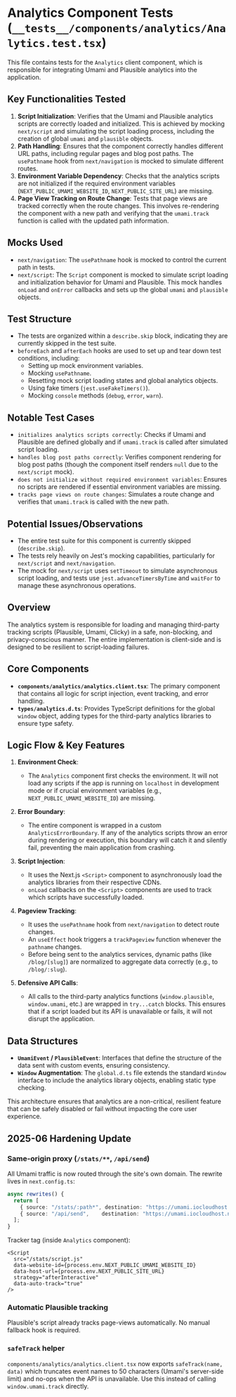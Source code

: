 # Analytics Component Tests (`__tests__/components/analytics/Analytics.test.tsx`)

This file contains tests for the `Analytics` client component, which is responsible for integrating Umami and Plausible analytics into the application.

## Key Functionalities Tested

1. **Script Initialization**: Verifies that the Umami and Plausible analytics scripts are correctly loaded and initialized. This is achieved by mocking `next/script` and simulating the script loading process, including the creation of global `umami` and `plausible` objects.
2. **Path Handling**: Ensures that the component correctly handles different URL paths, including regular pages and blog post paths. The `usePathname` hook from `next/navigation` is mocked to simulate different routes.
3. **Environment Variable Dependency**: Checks that the analytics scripts are not initialized if the required environment variables (`NEXT_PUBLIC_UMAMI_WEBSITE_ID`, `NEXT_PUBLIC_SITE_URL`) are missing.
4. **Page View Tracking on Route Change**: Tests that page views are tracked correctly when the route changes. This involves re-rendering the component with a new path and verifying that the `umami.track` function is called with the updated path information.

## Mocks Used

* `next/navigation`: The `usePathname` hook is mocked to control the current path in tests.
* `next/script`: The `Script` component is mocked to simulate script loading and initialization behavior for Umami and Plausible. This mock handles `onLoad` and `onError` callbacks and sets up the global `umami` and `plausible` objects.

## Test Structure

* The tests are organized within a `describe.skip` block, indicating they are currently skipped in the test suite.
* `beforeEach` and `afterEach` hooks are used to set up and tear down test conditions, including:
  * Setting up mock environment variables.
  * Mocking `usePathname`.
  * Resetting mock script loading states and global analytics objects.
  * Using fake timers (`jest.useFakeTimers()`).
  * Mocking `console` methods (`debug`, `error`, `warn`).

## Notable Test Cases

* `initializes analytics scripts correctly`: Checks if Umami and Plausible are defined globally and if `umami.track` is called after simulated script loading.
* `handles blog post paths correctly`: Verifies component rendering for blog post paths (though the component itself renders `null` due to the `next/script` mock).
* `does not initialize without required environment variables`: Ensures no scripts are rendered if essential environment variables are missing.
* `tracks page views on route changes`: Simulates a route change and verifies that `umami.track` is called with the new path.

## Potential Issues/Observations

* The entire test suite for this component is currently skipped (`describe.skip`).
* The tests rely heavily on Jest's mocking capabilities, particularly for `next/script` and `next/navigation`.
* The mock for `next/script` uses `setTimeout` to simulate asynchronous script loading, and tests use `jest.advanceTimersByTime` and `waitFor` to manage these asynchronous operations.

## Overview

The analytics system is responsible for loading and managing third-party tracking scripts (Plausible, Umami, Clicky) in a safe, non-blocking, and privacy-conscious manner. The entire implementation is client-side and is designed to be resilient to script-loading failures.

## Core Components

* **`components/analytics/analytics.client.tsx`**: The primary component that contains all logic for script injection, event tracking, and error handling.
* **`types/analytics.d.ts`**: Provides TypeScript definitions for the global `window` object, adding types for the third-party analytics libraries to ensure type safety.

## Logic Flow & Key Features

1. **Environment Check**:
    * The `Analytics` component first checks the environment. It will not load any scripts if the app is running on `localhost` in development mode or if crucial environment variables (e.g., `NEXT_PUBLIC_UMAMI_WEBSITE_ID`) are missing.

2. **Error Boundary**:
    * The entire component is wrapped in a custom `AnalyticsErrorBoundary`. If any of the analytics scripts throw an error during rendering or execution, this boundary will catch it and silently fail, preventing the main application from crashing.

3. **Script Injection**:
    * It uses the Next.js `<Script>` component to asynchronously load the analytics libraries from their respective CDNs.
    * `onLoad` callbacks on the `<Script>` components are used to track which scripts have successfully loaded.

4. **Pageview Tracking**:
    * It uses the `usePathname` hook from `next/navigation` to detect route changes.
    * An `useEffect` hook triggers a `trackPageview` function whenever the `pathname` changes.
    * Before being sent to the analytics services, dynamic paths (like `/blog/[slug]`) are normalized to aggregate data correctly (e.g., to `/blog/:slug`).

5. **Defensive API Calls**:
    * All calls to the third-party analytics functions (`window.plausible`, `window.umami`, etc.) are wrapped in `try...catch` blocks. This ensures that if a script loaded but its API is unavailable or fails, it will not disrupt the application.

## Data Structures

* **`UmamiEvent` / `PlausibleEvent`**: Interfaces that define the structure of the data sent with custom events, ensuring consistency.
* **`Window` Augmentation**: The `global.d.ts` file extends the standard `Window` interface to include the analytics library objects, enabling static type checking.

This architecture ensures that analytics are a non-critical, resilient feature that can be safely disabled or fail without impacting the core user experience.

## 2025-06 Hardening Update

### Same-origin proxy (`/stats/**`, `/api/send`)

All Umami traffic is now routed through the site's own domain.  The rewrite lives in `next.config.ts`:

```ts
async rewrites() {
  return [
    { source: "/stats/:path*", destination: "https://umami.iocloudhost.net/:path*" },
    { source: "/api/send",    destination: "https://umami.iocloudhost.net/api/send" },
  ];
}
```

Tracker tag (inside `Analytics` component):

```tsx
<Script
  src="/stats/script.js"
  data-website-id={process.env.NEXT_PUBLIC_UMAMI_WEBSITE_ID}
  data-host-url={process.env.NEXT_PUBLIC_SITE_URL}
  strategy="afterInteractive"
  data-auto-track="true"
/>
```

### Automatic Plausible tracking

Plausible's script already tracks page-views automatically. No manual fallback hook is required.

### `safeTrack` helper

`components/analytics/analytics.client.tsx` now exports `safeTrack(name, data)` which truncates event names to 50 characters (Umami's server-side limit) and no-ops when the API is unavailable.  Use this instead of calling `window.umami.track` directly.
